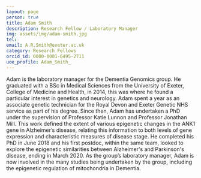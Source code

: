 ```yaml
---
layout: page 
person: true 
title: Adam Smith 
description: Research Fellow / Laboratory Manager 
img: assets/img/adam-smith.jpg
tel: 
email: A.R.Smith@exeter.ac.uk
category: Research Fellows
orcid_id: 0000-0001-6495-2711
uoe_profile: Adam_Smith_
---
```


Adam is the laboratory manager for the Dementia Genomics group. He graduated with a BSc in Medical Sciences from the University of Exeter, College of Medicine and Health, in 2014, this was where he found a particular interest in genetics and neurology. Adam spent a year as an associate genetic technician for the Royal Devon and Exeter Genetic NHS service as part of his degree. Since then, Adam has undertaken a PhD under the supervision of Professor Katie Lunnon and Professor Jonathan Mill. This work defined the extent of various epigenetic changes in the ANK1 gene in Alzheimer’s disease, relating this information to both levels of gene expression and characteristic measures of disease stage. He completed his PhD in June 2018 and his first postdoc, within the same team, looked to explore the epigenetic similarities between Alzheimer's and Parkinson's disease, ending in March 2020. As the group’s laboratory manager, Adam is now involved in the many studies being undertaken by the group, including the epigenetic regulation of mitochondria in Dementia. 